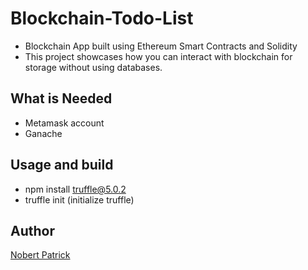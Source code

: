 # Blockchain-Todo-List

- Blockchain App built using Ethereum Smart Contracts and Solidity
- This project showcases how you can interact with blockchain for storage without using databases.

## What is Needed

- Metamask account
- Ganache

## Usage and build

- npm install truffle@5.0.2
- truffle init (initialize truffle)

## Author

[Nobert Patrick](https://nobertpatrick.netlify.app)
